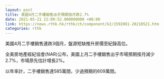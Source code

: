 ```yaml
---
layout: post
title: 美國4月二手樓銷售出乎預期按月跌2.7%
date: 2021-05-21 22:09:52.000000000 +08:00
link: https://news.rthk.hk/rthk/ch/component/k2/1592081-20210521.htm
categories: rthk
---
```


美國4月二手樓銷售連跌3個月，盤源短缺推升房價至紀錄高位。

全美房地產經紀協會(NAR)公布，美國上月二手樓銷售出乎市場預期按月減少2.7%，市場原先估計增長2%。

以年率計，二手樓銷售達585萬間，少過預期的609萬間。
